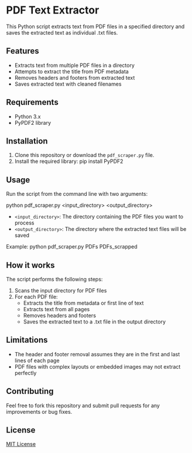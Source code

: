 # PDF Text Extractor

This Python script extracts text from PDF files in a specified directory and saves the extracted text as individual .txt files.

## Features
- Extracts text from multiple PDF files in a directory
- Attempts to extract the title from PDF metadata
- Removes headers and footers from extracted text
- Saves extracted text with cleaned filenames

## Requirements
- Python 3.x
- PyPDF2 library

## Installation

1. Clone this repository or download the `pdf_scraper.py` file.
2. Install the required library:
pip install PyPDF2


## Usage

Run the script from the command line with two arguments:

python pdf_scraper.py <input_directory> <output_directory>


- `<input_directory>`: The directory containing the PDF files you want to process
- `<output_directory>`: The directory where the extracted text files will be saved

Example: python pdf_scraper.py PDFs PDFs_scrapped


## How it works
The script performs the following steps:

1. Scans the input directory for PDF files
2. For each PDF file:
   - Extracts the title from metadata or first line of text
   - Extracts text from all pages
   - Removes headers and footers
   - Saves the extracted text to a .txt file in the output directory

## Limitations

- The header and footer removal assumes they are in the first and last lines of each page
- PDF files with complex layouts or embedded images may not extract perfectly

## Contributing

Feel free to fork this repository and submit pull requests for any improvements or bug fixes.

## License

[MIT License](https://opensource.org/licenses/MIT)